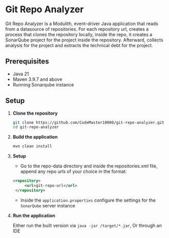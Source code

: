 # Git Repo Analyzer

Git Repo Analyzer is a Modulith, event-driver Java application that reads from a datasource of repositories.
For each repository url, creates a process that clones the repository locally, inside the repo,
it creates a SonarQube project for the project inside the repository.
Afterward, collects analysis for the project and extracts the technical debt for the project.

## Prerequisites

- Java 21
- Maven 3.9.7 and above
- Running Sonarqube instance

## Setup

1. **Clone the repository**

   ```bash
   git clone https://github.com/CodeMaster10000/git-repo-analyzer.git
   cd git-repo-analyzer
   ```

2. **Build the application**

    ```bash
    mvn clean install
    ```

3. **Setup**

   - Go to the repo-data directory and inside the repositories.xml file,
     append any repo urls of your choice in the format:
   
   ```xml
   <repository>
        <url>git-repo-url</url>
    </repository>
   ```
   
   - Inside the `application.properties` configure the settings for the `SonarQube` server instance

4. **Run the application**

   Either run the built version via `java -jar /target/*.jar`,
   Or through an IDE